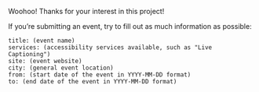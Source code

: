 Woohoo! Thanks for your interest in this project!

If you’re submitting an event, try to fill out as much information as possible:

```
title: (event name)
services: (accessibility services available, such as "Live Captioning")
site: (event website)
city: (general event location)
from: (start date of the event in YYYY-MM-DD format)
to: (end date of the event in YYYY-MM-DD format)
```
